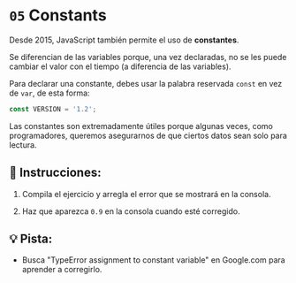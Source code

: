 # `05` Constants

Desde 2015, JavaScript también permite el uso de **constantes**.

Se diferencian de las variables porque, una vez declaradas, no se les puede cambiar el valor con el tiempo (a diferencia de las variables).

Para declarar una constante, debes usar la palabra reservada `const` en vez de `var`, de esta forma:

```js
const VERSION = '1.2';
```

Las constantes son extremadamente útiles porque algunas veces, como programadores, queremos asegurarnos de que ciertos datos sean solo para lectura.

## 📝 Instrucciones:

1. Compila el ejercicio y arregla el error que se mostrará en la consola. 

2. Haz que aparezca `0.9` en la consola cuando esté corregido.

## 💡 Pista:

+ Busca "TypeError assignment to constant variable" en Google.com para aprender a corregirlo.
